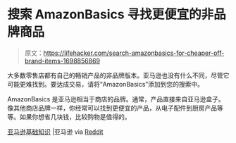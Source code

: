 # 搜索 AmazonBasics 寻找更便宜的非品牌商品

> 原文：<https://lifehacker.com/search-amazonbasics-for-cheaper-off-brand-items-1698856869>

大多数零售店都有自己的畅销产品的非品牌版本。亚马逊也没有什么不同，尽管它可能更难找到。要达成交易，请将“AmazonBasics”添加到您的搜索中。



AmazonBasics 是亚马逊相当于商店的品牌。通常，产品直接来自亚马逊盒子。像其他商店品牌一样，你经常可以找到更便宜的产品，从电子配件到厨房产品等等。如果你想省几块钱，比较购物是值得的。

[亚马逊基础知识](http://www.amazon.com/b/?asc_campaign=InlineText&asc_refurl=https://lifehacker.com/search-amazonbasics-for-cheaper-off-brand-items-1698856869&asc_source=&ie=UTF8&node=10112675011&pf_rd_i=amazonbasics&pf_rd_m=ATVPDKIKX0DER&pf_rd_p=2076505542&pf_rd_r=1XHNF0FYJWYV8MR07DRY&pf_rd_s=desktop-signpost&pf_rd_t=301&qid=1429486563&ref=spkl_1_0_2076505542&tag=kinjalifehackerlink-20) |亚马逊 via [Reddit](http://www.reddit.com/r/Frugal/comments/334rnj/when_buying_on_amazon_search_for_the_brand/)